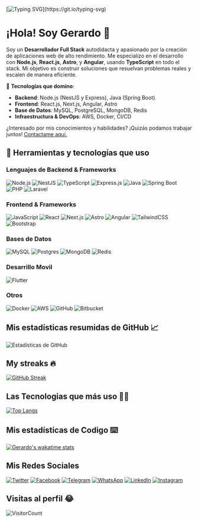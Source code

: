 [![Typing SVG](https://readme-typing-svg.herokuapp.com?font=Helvetica&color=%2336BCF7&size=30&vCenter=true&width=700&lines="Si+lo+puedes+imaginar%2C+lo+puedes+programar.")](https://git.io/typing-svg)

# ¡Hola! Soy Gerardo 👋

Soy un **Desarrollador Full Stack** autodidacta y apasionado por la creación de aplicaciones web de alto rendimiento. Me especializo en el desarrollo con **Node.js**, **React.js**, **Astro**, y **Angular**, usando **TypeScript** en todo el stack. Mi objetivo es construir soluciones que resuelvan problemas reales y escalen de manera eficiente.

🚀 **Tecnologías que domino**:
- **Backend**: Node.js (NestJS y Express), Java (Spring Boot).
- **Frontend**: React.js, Next.js, Angular, Astro
- **Base de Datos**: MySQL, PostgreSQL, MongoDB, Redis
- **Infraestructura & DevOps**: AWS, Docker, CI/CD

¿Interesado por mis conocimientos y habilidades? ¡Quizás podamos trabajar juntos! [Contactame aquí.](https://chaicopadillag.github.io/)

## 🔧 Herramientas y tecnologías que uso

### Lenguajes de Backend & Frameworks
![Node.js](https://img.shields.io/badge/node.js-3c873a?logo=node.js&logoColor=white&style=for-the-badge)
![NestJS](https://img.shields.io/badge/nestjs-%23E0234E.svg?logo=nestjs&logoColor=white&style=for-the-badge)
![TypeScript](https://img.shields.io/badge/typescript-%23007ACC.svg?logo=typescript&logoColor=white&style=for-the-badge)
![Express.js](https://img.shields.io/badge/express.js-%23404d59.svg?logo=express&logoColor=%2361DAFB&style=for-the-badge)
![Java](https://img.shields.io/badge/java-%23ED8B00.svg?logo=java&logoColor=white&style=for-the-badge)
![Spring Boot](https://img.shields.io/badge/spring%20boot-%236DB33F.svg?logo=spring-boot&logoColor=white&style=for-the-badge)
![PHP](https://img.shields.io/badge/php-%23777BB4.svg?logo=php&logoColor=white&style=for-the-badge)
![Laravel ](https://img.shields.io/badge/laravel-%23FF2D20.svg?logo=laravel&logoColor=white&style=for-the-badge)

### Frontend & Frameworks
![JavaScript](https://img.shields.io/badge/javascript-%23323330.svg?logo=javascript&logoColor=%23F7DF1E&style=for-the-badge)
![React](https://img.shields.io/badge/react.js-%2320232a.svg?logo=react&logoColor=%2361DAFB&style=for-the-badge)
![Next.js](https://img.shields.io/badge/next.js-black?logo=next.js&logoColor=white&style=for-the-badge)
![Astro](https://img.shields.io/badge/astro-%23FF5D00.svg?logo=astro&logoColor=white&style=for-the-badge)
![Angular](https://img.shields.io/badge/angular-%23DD0031.svg?logo=angular&logoColor=white&style=for-the-badge)
![TailwindCSS](https://img.shields.io/badge/tailwindcss-%2338B2AC.svg?logo=tailwind-css&logoColor=white&style=for-the-badge)
![Bootstrap](https://img.shields.io/badge/bootstrap-%23563D7C.svg?logo=bootstrap&logoColor=white&style=for-the-badge)

### Bases de Datos
![MySQL](https://img.shields.io/badge/mysql-00758F.svg?logo=mysql&logoColor=white&style=for-the-badge)
![Postgres](https://img.shields.io/badge/postgres-%23316192.svg?logo=postgresql&logoColor=white&style=for-the-badge)
![MongoDB](https://img.shields.io/badge/MongoDB-%234ea94b.svg?logo=mongodb&logoColor=white&style=for-the-badge)
![Redis](https://img.shields.io/badge/redis-%23DD0031.svg?logo=redis&logoColor=white&style=for-the-badge)

### Desarrillo Movil
![Flutter](https://img.shields.io/badge/Flutter-%2302569B.svg?logo=Flutter&logoColor=white&style=for-the-badge)

### Otros
![Docker](https://img.shields.io/badge/docker-%232496ED.svg?logo=docker&logoColor=white&style=for-the-badge)
![AWS](https://img.shields.io/badge/aws-232F3E.svg?logo=amazonwebservices&logoColor=white&style=for-the-badge)
![GitHub](https://img.shields.io/badge/github-%23121011.svg?logo=github&logoColor=white&style=for-the-badge) 
![Bitbucket](https://img.shields.io/badge/bitbucket-%230047B3.svg?logo=bitbucket&logoColor=white&style=for-the-badge)

## Mis estadísticas resumidas de GitHub 📈

![Estadísticas de GitHub](https://github-readme-stats.vercel.app/api?username=chaicopadillag&theme=ayu-mirage&show_icons=true&count_private=true)

## My streaks 🔥

[![GitHub Streak](http://github-readme-streak-stats.herokuapp.com?user=chaicopadillag&theme=ayu-mirage&date_format=j%2Fn%5B%2FY%5D)](https://git.io/streak-stats)

## Las Tecnologias que más uso 👨‍💻

[![Top Langs](https://github-readme-stats.vercel.app/api/top-langs/?username=chaicopadillag&theme=ayu-mirage&langs_count=6&layout=compact)](https://chaicopadillag.github.io/)

## Mis estadísticas de Codigo ⌨️

[![Gerardo's wakatime stats](https://github-readme-stats.vercel.app/api/wakatime?username=@chaicopadillag&layout=compact&theme=ayu-mirage&custom_title=Estad%C3%ADsticas+de+tiempo)](https://chaicopadillag.github.io/)

## Mis Redes Sociales

[![Twitter](https://img.shields.io/badge/Twitter-%231DA1F2.svg?logo=Twitter&logoColor=white)](https://twitter.com/chaicopadillag)
[![Facebook](https://img.shields.io/badge/Facebook-%231877F2.svg?logo=Facebook&logoColor=white)](https://www.facebook.com/chaicopadillag)
[![Telegram](https://img.shields.io/badge/Telegram-2CA5E0?logo=telegram&logoColor=white)](https://t.me/ReactJSEspanol)
[![WhatsApp](https://img.shields.io/badge/WhatsApp-25D366?logo=whatsapp&logoColor=white)](https://api.whatsapp.com/send?phone=51928522616&text=Hola%20G.%20Chaico,%20me%20contacto%20desde%20tu%20web%20personal.)
[![LinkedIn](https://img.shields.io/badge/linkedin-%230077B5.svg?logo=linkedin&logoColor=white)](https://www.linkedin.com/in/chaicopadillag/)
[![Instagram](https://img.shields.io/badge/Instagram-%23E4405F.svg?logo=Instagram&logoColor=white)](https://www.instagram.com/chaicopadillag/)

## Visitas al perfil 😂

![VisitorCount](https://profile-counter.glitch.me/chaicopadillag/count.svg)

